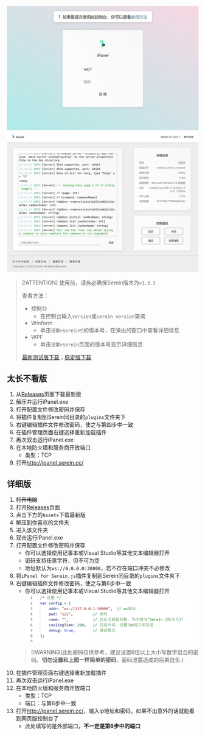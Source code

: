 
![登录界面](assets/web_login.jpeg)
![网页控制台](assets/web.jpeg)

>[!ATTENTION]
>使用前，请务必确保Serein版本为`v1.3.3`
>
>查看方法：
>
>- 控制台
>   - 在控制台输入`version`或`serein version`查询
>- Winform
>   - 单击`设置>Serein栏`的版本号，在弹出的窗口中查看详细信息
>- WPF
>   - 单击`设置>Serein`页面的版本号显示详细信息
>
>[最新测试版下载](https://github.com/Zaitonn/Serein/actions/workflows/Build.yml)；[稳定版下载](https://github.com/Zaitonn/Serein/releases/latest)

## 太长不看版

1. 从[Releases](https://github.com/Zaitonn/iPanel/releases/latest)页面下载最新版
2. 解压并运行iPanel.exe
3. 打开配置文件修改密码并保存
4. 将插件复制到Serein同目录的`plugins`文件夹下
5. 右键编辑插件文件修改密码，使之与第四步中一致
6. 在插件管理页面右键选择重新加载插件
7. 再次双击运行iPanel.exe
8. 在本地防火墙和服务商开放端口
   - 类型：TCP
9. 打开<http://ipanel.serein.cc/>

## 详细版

1. ~~打开电脑~~
2. 打开[Releases](https://github.com/Zaitonn/iPanel/releases/latest)页面
3. 点击下方的`Assets`下载最新版
4. 解压到你喜欢的文件夹
5. 进入该文件夹
6. 双击运行iPanel.exe
7. 打开配置文件修改密码并保存
   - 你可以选择使用记事本或Visual Studio等其他文本编辑器打开
   - 密码支持任意字符，但不可为空
   - 地址默认为`ws://0.0.0.0:30000`，若不存在端口冲突不必修改
8. 将`iPanel for Serein.js`插件复制到Serein同目录的`plugins`文件夹下
9. 右键编辑插件文件修改密码，使之与第6步中一致
   - 你可以选择使用记事本或Visual Studio等其他文本编辑器打开
   ![插件配置](assets/plugin_config.png)
   >[!WARNING]此处密码仅供参考，建议设置6位以上大小写数字组合的密码。**切勿设置和上图一样简单的密码**，密码泄露造成的后果自负:)
10. 在插件管理页面右键选择重新加载插件
11. 再次双击运行iPanel.exe
12. 在本地防火墙和服务商开放端口
       - 类型：TCP
       - 端口：与第6步中一致
13. 打开<http://ipanel.serein.cc/>，输入ip地址和密码，如果不出意外的话就能看到网页版控制台了
       - 此处填写的是外部端口，**不一定是第6步中的端口**
